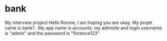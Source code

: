 # bank
My interview project
Hello Ronnie,
 I am hoping you are okay.
 My projet name is bank1 .
 My app  name is accounts.
 my admisite and login username is "admin" and the password is "florence123"
